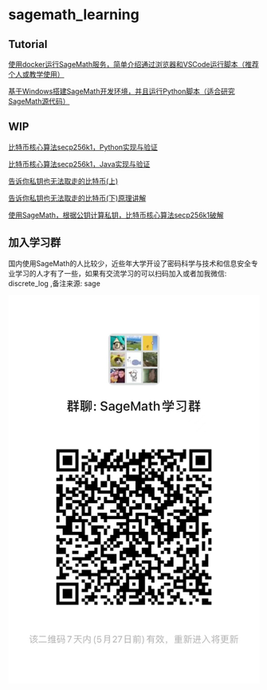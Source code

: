 # sagemath_learning

## Tutorial

[使用docker运行SageMath服务，简单介绍通过浏览器和VSCode运行脚本（推荐个人或教学使用）](sage_docker/README.md)

[基于Windows搭建SageMath开发环境，并且运行Python脚本（适合研究SageMath源代码）](sage_test/README.md)

## WIP

[比特币核心算法secp256k1，Python实现与验证](secp256k1_python/README.md)

[比特币核心算法secp256k1，Java实现与验证](secp256k1_java/README.md)

[告诉你私钥也无法取走的比特币(上)](bitcoin_lost/README.md)

[告诉你私钥也无法取走的比特币(下)原理讲解](bitcoin_lost/README.md)

[使用SageMath，根据公钥计算私钥，比特币核心算法secp256k1破解](sage_secp256k1/README.md)

## 加入学习群

国内使用SageMath的人比较少，近些年大学开设了密码科学与技术和信息安全专业学习的人才有了一些，如果有交流学习的可以扫码加入或者加我微信: discrete_log ,备注来源: sage


![](sagemath_groups.jpg)

